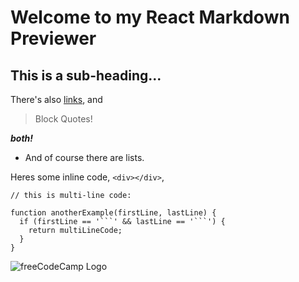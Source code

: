 
# Welcome to my React Markdown Previewer 

## This is a sub-heading... 

There's also [links](https://www.freecodecamp.org), and

> Block Quotes!

**_both!_**

- And of course there are lists.

Heres some inline code, `<div></div>`,

```
// this is multi-line code:

function anotherExample(firstLine, lastLine) {
  if (firstLine == '```' && lastLine == '```') {
    return multiLineCode;
  }
}
```



![freeCodeCamp Logo](https://cdn.freecodecamp.org/testable-projects-fcc/images/fcc_secondary.svg) 
